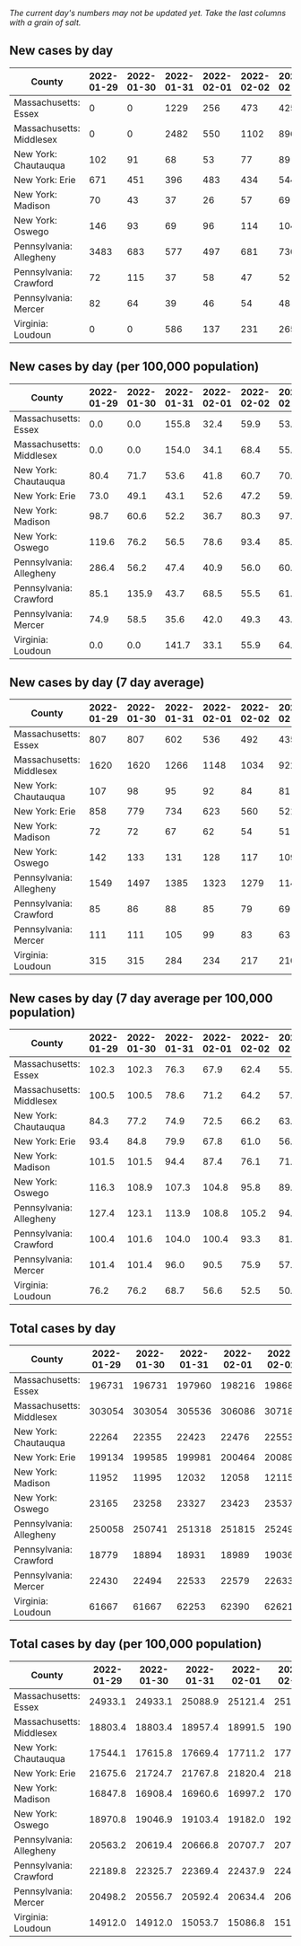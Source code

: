 _The current day's numbers may not be updated yet. Take the last columns with a grain of salt._
## New cases by day

| County | 2022-01-29 | 2022-01-30 | 2022-01-31 | 2022-02-01 | 2022-02-02 | 2022-02-03 | 2022-02-04 |
| --- | --- | --- | --- | --- | --- | --- | --- |
| Massachusetts: Essex | 0 | 0 | 1229 | 256 | 473 | 425 | 284 |
| Massachusetts: Middlesex | 0 | 0 | 2482 | 550 | 1102 | 896 | 749 |
| New York: Chautauqua | 102 | 91 | 68 | 53 | 77 | 89 | 61 |
| New York: Erie | 671 | 451 | 396 | 483 | 434 | 544 | 378 |
| New York: Madison | 70 | 43 | 37 | 26 | 57 | 69 | 49 |
| New York: Oswego | 146 | 93 | 69 | 96 | 114 | 104 | 81 |
| Pennsylvania: Allegheny | 3483 | 683 | 577 | 497 | 681 | 730 | 662 |
| Pennsylvania: Crawford | 72 | 115 | 37 | 58 | 47 | 52 | 60 |
| Pennsylvania: Mercer | 82 | 64 | 39 | 46 | 54 | 48 | 36 |
| Virginia: Loudoun | 0 | 0 | 586 | 137 | 231 | 265 | 216 |

## New cases by day (per 100,000 population)

| County | 2022-01-29 | 2022-01-30 | 2022-01-31 | 2022-02-01 | 2022-02-02 | 2022-02-03 | 2022-02-04 |
| --- | --- | --- | --- | --- | --- | --- | --- |
| Massachusetts: Essex | 0.0 | 0.0 | 155.8 | 32.4 | 59.9 | 53.9 | 36.0 |
| Massachusetts: Middlesex | 0.0 | 0.0 | 154.0 | 34.1 | 68.4 | 55.6 | 46.5 |
| New York: Chautauqua | 80.4 | 71.7 | 53.6 | 41.8 | 60.7 | 70.1 | 48.1 |
| New York: Erie | 73.0 | 49.1 | 43.1 | 52.6 | 47.2 | 59.2 | 41.1 |
| New York: Madison | 98.7 | 60.6 | 52.2 | 36.7 | 80.3 | 97.3 | 69.1 |
| New York: Oswego | 119.6 | 76.2 | 56.5 | 78.6 | 93.4 | 85.2 | 66.3 |
| Pennsylvania: Allegheny | 286.4 | 56.2 | 47.4 | 40.9 | 56.0 | 60.0 | 54.4 |
| Pennsylvania: Crawford | 85.1 | 135.9 | 43.7 | 68.5 | 55.5 | 61.4 | 70.9 |
| Pennsylvania: Mercer | 74.9 | 58.5 | 35.6 | 42.0 | 49.3 | 43.9 | 32.9 |
| Virginia: Loudoun | 0.0 | 0.0 | 141.7 | 33.1 | 55.9 | 64.1 | 52.2 |

## New cases by day (7 day average)

| County | 2022-01-29 | 2022-01-30 | 2022-01-31 | 2022-02-01 | 2022-02-02 | 2022-02-03 | 2022-02-04 |
| --- | --- | --- | --- | --- | --- | --- | --- |
| Massachusetts: Essex | 807 | 807 | 602 | 536 | 492 | 435 | 381 |
| Massachusetts: Middlesex | 1620 | 1620 | 1266 | 1148 | 1034 | 922 | 826 |
| New York: Chautauqua | 107 | 98 | 95 | 92 | 84 | 81 | 77 |
| New York: Erie | 858 | 779 | 734 | 623 | 560 | 521 | 480 |
| New York: Madison | 72 | 72 | 67 | 62 | 54 | 51 | 50 |
| New York: Oswego | 142 | 133 | 131 | 128 | 117 | 109 | 100 |
| Pennsylvania: Allegheny | 1549 | 1497 | 1385 | 1323 | 1279 | 1145 | 1045 |
| Pennsylvania: Crawford | 85 | 86 | 88 | 85 | 79 | 69 | 63 |
| Pennsylvania: Mercer | 111 | 111 | 105 | 99 | 83 | 63 | 53 |
| Virginia: Loudoun | 315 | 315 | 284 | 234 | 217 | 210 | 205 |

## New cases by day (7 day average per 100,000 population)

| County | 2022-01-29 | 2022-01-30 | 2022-01-31 | 2022-02-01 | 2022-02-02 | 2022-02-03 | 2022-02-04 |
| --- | --- | --- | --- | --- | --- | --- | --- |
| Massachusetts: Essex | 102.3 | 102.3 | 76.3 | 67.9 | 62.4 | 55.1 | 48.3 |
| Massachusetts: Middlesex | 100.5 | 100.5 | 78.6 | 71.2 | 64.2 | 57.2 | 51.3 |
| New York: Chautauqua | 84.3 | 77.2 | 74.9 | 72.5 | 66.2 | 63.8 | 60.7 |
| New York: Erie | 93.4 | 84.8 | 79.9 | 67.8 | 61.0 | 56.7 | 52.2 |
| New York: Madison | 101.5 | 101.5 | 94.4 | 87.4 | 76.1 | 71.9 | 70.5 |
| New York: Oswego | 116.3 | 108.9 | 107.3 | 104.8 | 95.8 | 89.3 | 81.9 |
| Pennsylvania: Allegheny | 127.4 | 123.1 | 113.9 | 108.8 | 105.2 | 94.2 | 85.9 |
| Pennsylvania: Crawford | 100.4 | 101.6 | 104.0 | 100.4 | 93.3 | 81.5 | 74.4 |
| Pennsylvania: Mercer | 101.4 | 101.4 | 96.0 | 90.5 | 75.9 | 57.6 | 48.4 |
| Virginia: Loudoun | 76.2 | 76.2 | 68.7 | 56.6 | 52.5 | 50.8 | 49.6 |

## Total cases by day

| County | 2022-01-29 | 2022-01-30 | 2022-01-31 | 2022-02-01 | 2022-02-02 | 2022-02-03 | 2022-02-04 |
| --- | --- | --- | --- | --- | --- | --- | --- |
| Massachusetts: Essex | 196731 | 196731 | 197960 | 198216 | 198689 | 199114 | 199398 |
| Massachusetts: Middlesex | 303054 | 303054 | 305536 | 306086 | 307188 | 308084 | 308833 |
| New York: Chautauqua | 22264 | 22355 | 22423 | 22476 | 22553 | 22642 | 22703 |
| New York: Erie | 199134 | 199585 | 199981 | 200464 | 200898 | 201442 | 201820 |
| New York: Madison | 11952 | 11995 | 12032 | 12058 | 12115 | 12184 | 12233 |
| New York: Oswego | 23165 | 23258 | 23327 | 23423 | 23537 | 23641 | 23722 |
| Pennsylvania: Allegheny | 250058 | 250741 | 251318 | 251815 | 252496 | 253226 | 253888 |
| Pennsylvania: Crawford | 18779 | 18894 | 18931 | 18989 | 19036 | 19088 | 19148 |
| Pennsylvania: Mercer | 22430 | 22494 | 22533 | 22579 | 22633 | 22681 | 22717 |
| Virginia: Loudoun | 61667 | 61667 | 62253 | 62390 | 62621 | 62886 | 63102 |

## Total cases by day (per 100,000 population)

| County | 2022-01-29 | 2022-01-30 | 2022-01-31 | 2022-02-01 | 2022-02-02 | 2022-02-03 | 2022-02-04 |
| --- | --- | --- | --- | --- | --- | --- | --- |
| Massachusetts: Essex | 24933.1 | 24933.1 | 25088.9 | 25121.4 | 25181.3 | 25235.2 | 25271.2 |
| Massachusetts: Middlesex | 18803.4 | 18803.4 | 18957.4 | 18991.5 | 19059.9 | 19115.5 | 19162.0 |
| New York: Chautauqua | 17544.1 | 17615.8 | 17669.4 | 17711.2 | 17771.8 | 17842.0 | 17890.0 |
| New York: Erie | 21675.6 | 21724.7 | 21767.8 | 21820.4 | 21867.6 | 21926.8 | 21968.0 |
| New York: Madison | 16847.8 | 16908.4 | 16960.6 | 16997.2 | 17077.6 | 17174.8 | 17243.9 |
| New York: Oswego | 18970.8 | 19046.9 | 19103.4 | 19182.0 | 19275.4 | 19360.6 | 19426.9 |
| Pennsylvania: Allegheny | 20563.2 | 20619.4 | 20666.8 | 20707.7 | 20763.7 | 20823.7 | 20878.2 |
| Pennsylvania: Crawford | 22189.8 | 22325.7 | 22369.4 | 22437.9 | 22493.5 | 22554.9 | 22625.8 |
| Pennsylvania: Mercer | 20498.2 | 20556.7 | 20592.4 | 20634.4 | 20683.8 | 20727.6 | 20760.5 |
| Virginia: Loudoun | 14912.0 | 14912.0 | 15053.7 | 15086.8 | 15142.7 | 15206.8 | 15259.0 |
